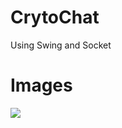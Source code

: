 # CrytoChat

Using Swing and Socket

# Images
![](https://github.com/RandomCodersVision/CryptoChat/blob/main/Images/Screenshot%20(584).png)
